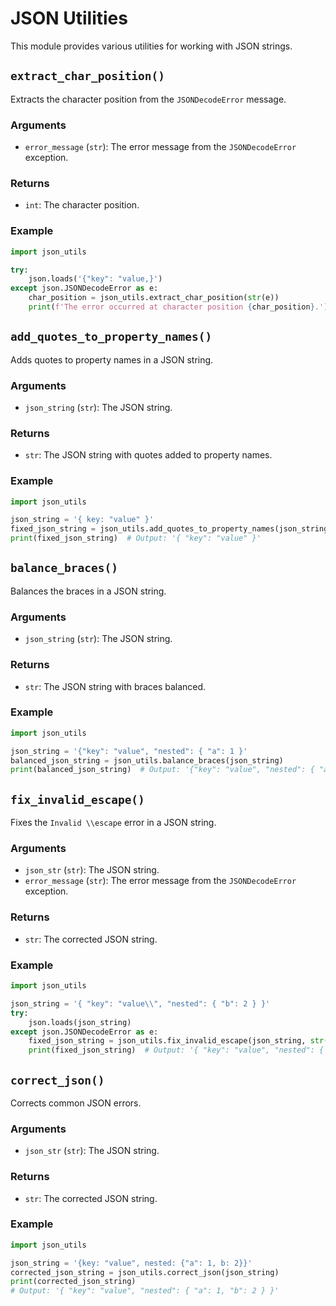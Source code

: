 # JSON Utilities

This module provides various utilities for working with JSON strings.

## `extract_char_position()`

Extracts the character position from the `JSONDecodeError` message.

### Arguments

- `error_message` (`str`): The error message from the `JSONDecodeError` exception.

### Returns

- `int`: The character position.

### Example

```python
import json_utils

try:
    json.loads('{"key": "value,}')
except json.JSONDecodeError as e:
    char_position = json_utils.extract_char_position(str(e))
    print(f'The error occurred at character position {char_position}.')
```

## `add_quotes_to_property_names()`

Adds quotes to property names in a JSON string.

### Arguments

- `json_string` (`str`): The JSON string.

### Returns

- `str`: The JSON string with quotes added to property names.

### Example

```python
import json_utils

json_string = '{ key: "value" }'
fixed_json_string = json_utils.add_quotes_to_property_names(json_string)
print(fixed_json_string)  # Output: '{ "key": "value" }'
```

## `balance_braces()`

Balances the braces in a JSON string.

### Arguments

- `json_string` (`str`): The JSON string.

### Returns

- `str`: The JSON string with braces balanced.

### Example

```python
import json_utils

json_string = '{"key": "value", "nested": { "a": 1 }'
balanced_json_string = json_utils.balance_braces(json_string)
print(balanced_json_string)  # Output: '{"key": "value", "nested": { "a": 1 }}'
```

## `fix_invalid_escape()`

Fixes the `Invalid \\escape` error in a JSON string.

### Arguments

- `json_str` (`str`): The JSON string.
- `error_message` (`str`): The error message from the `JSONDecodeError` exception.

### Returns

- `str`: The corrected JSON string.

### Example

```python
import json_utils

json_string = '{ "key": "value\\", "nested": { "b": 2 } }'
try:
    json.loads(json_string)
except json.JSONDecodeError as e:
    fixed_json_string = json_utils.fix_invalid_escape(json_string, str(e))
    print(fixed_json_string)  # Output: '{ "key": "value", "nested": { "b": 2 } }'
```

## `correct_json()`

Corrects common JSON errors.

### Arguments

- `json_str` (`str`): The JSON string.

### Returns

- `str`: The corrected JSON string.

### Example

```python
import json_utils

json_string = '{key: "value", nested: {"a": 1, b: 2}}'
corrected_json_string = json_utils.correct_json(json_string)
print(corrected_json_string)
# Output: '{ "key": "value", "nested": { "a": 1, "b": 2 } }'
```
